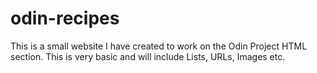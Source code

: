# odin-recipes


This is a small website I have created to work on the Odin Project HTML section. This is very basic and will include Lists, URLs, Images etc. 